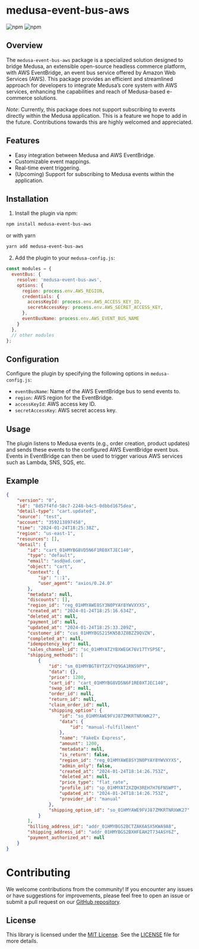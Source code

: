 # medusa-event-bus-aws

![npm](https://img.shields.io/npm/v/medusa-event-bus-aws?color=blue) ![npm](https://img.shields.io/npm/l/medusa-event-bus-aws)

## Overview

The `medusa-event-bus-aws` package is a specialized solution designed to bridge Medusa, an extensible open-source headless commerce platform, with AWS EventBridge, an event bus service offered by Amazon Web Services (AWS). This package provides an efficient and streamlined approach for developers to integrate Medusa’s core system with AWS services, enhancing the capabilities and reach of Medusa-based e-commerce solutions.

*Note*: Currently, this package does not support subscribing to events directly within the Medusa application. This is a feature we hope to add in the future. Contributions towards this are highly welcomed and appreciated.

## Features

* Easy integration between Medusa and AWS EventBridge.
* Customizable event mappings.
* Real-time event triggering.
* (Upcoming) Support for subscribing to Medusa events within the application.

## Installation

1. Install the plugin via npm:

```bash
npm install medusa-event-bus-aws
```
or with yarn
```bash
yarn add medusa-event-bus-aws
```

2. Add the plugin to your `medusa-config.js`:

```javascript
const modules = {
  eventBus: {
    resolve: 'medusa-event-bus-aws',
    options: {
      region: process.env.AWS_REGION,
      credentials: {
        accessKeyId: process.env.AWS_ACCESS_KEY_ID,
        secretAccessKey: process.env.AWS_SECRET_ACCESS_KEY,
      },
      eventBusName: process.env.AWS_EVENT_BUS_NAME
    }
  },
  // other modules
};
```

## Configuration

Configure the plugin by specifying the following options in `medusa-config.js`:

* `eventBusName`: Name of the AWS EventBridge bus to send events to.
* `region`: AWS region for the EventBridge.
* `accessKeyId`: AWS access key ID.
* `secretAccessKey`: AWS secret access key.

## Usage

The plugin listens to Medusa events (e.g., order creation, product updates) and sends these events to the configured AWS EventBridge event bus. Events in EventBridge can then be used to trigger various AWS services such as Lambda, SNS, SQS, etc.

## Example

```json
{
    "version": "0",
    "id": "8d57f4fd-58c7-2248-b4c5-0dbbd1675dea",
    "detail-type": "cart.updated",
    "source": "test",
    "account": "359213897458",
    "time": "2024-01-24T18:25:38Z",
    "region": "us-east-1",
    "resources": [],
    "detail": {
        "id": "cart_01HMYBG8VD5N6F1RE0XTJEC140",
        "type": "default",
        "email": "asd@ad.com",
        "object": "cart",
        "context": {
            "ip": "::1",
            "user_agent": "axios/0.24.0"
        },
        "metadata": null,
        "discounts": [],
        "region_id": "reg_01HMYAWE8SY3N0PYAY8YWVXYXS",
        "created_at": "2024-01-24T18:25:16.634Z",
        "deleted_at": null,
        "payment_id": null,
        "updated_at": "2024-01-24T18:25:33.209Z",
        "customer_id": "cus_01HMYBGS215KN5BJZ8BZZ9QVZN",
        "completed_at": null,
        "idempotency_key": null,
        "sales_channel_id": "sc_01HMYAT2YBXWEGK76V17TYSP5E",
        "shipping_methods": [
            {
                "id": "sm_01HMYBGT8YT2X7YQ9GA1RN59PY",
                "data": {},
                "price": 1200,
                "cart_id": "cart_01HMYBG8VD5N6F1RE0XTJEC140",
                "swap_id": null,
                "order_id": null,
                "return_id": null,
                "claim_order_id": null,
                "shipping_option": {
                    "id": "so_01HMYAWE9FVJ87ZMKRTNRXWK27",
                    "data": {
                        "id": "manual-fulfillment"
                    },
                    "name": "FakeEx Express",
                    "amount": 1200,
                    "metadata": null,
                    "is_return": false,
                    "region_id": "reg_01HMYAWE8SY3N0PYAY8YWVXYXS",
                    "admin_only": false,
                    "created_at": "2024-01-24T18:14:26.753Z",
                    "deleted_at": null,
                    "price_type": "flat_rate",
                    "profile_id": "sp_01HMYAT2XZQH3REH7H76FNSWPT",
                    "updated_at": "2024-01-24T18:14:26.753Z",
                    "provider_id": "manual"
                },
                "shipping_option_id": "so_01HMYAWE9FVJ87ZMKRTNRXWK27"
            }
        ],
        "billing_address_id": "addr_01HMYBGS2BCTZAK6ASX5KWA9A8",
        "shipping_address_id": "addr_01HMYBGS2BXHFEAH2T734ASY6Z",
        "payment_authorized_at": null
    }
}
```

# Contributing

We welcome contributions from the community! If you encounter any issues or have suggestions for improvements, please feel free to open an issue or submit a pull request on our [GitHub repository](https://github.com/ikhvost/medusa-event-bus-aws).

## License

This library is licensed under the [MIT License](https://opensource.org/licenses/MIT). See the [LICENSE](./LICENSE) file for more details.

